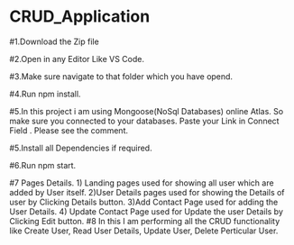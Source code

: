 # CRUD_Application

#1.Download the Zip file

#2.Open in any Editor Like VS Code.

#3.Make sure navigate to that folder which you have opend.

#4.Run npm install.

#5.In this project i am using Mongoose(NoSql Databases) online Atlas. So make sure you connected to your databases. Paste your Link in Connect Field . Please see the comment.

#5.Install all Dependencies if required.

#6.Run npm start.

#7 Pages Details. 1) Landing pages used for showing all user which are added by User itself. 2)User Details pages used for showing the Details of user by Clicking Details button. 3)Add Contact Page used for adding the User Details. 4) Update Contact Page used for Update the user Details by Clicking Edit button.
#8 In this I am performing all the CRUD functionality like Create User, Read User Details, Update User, Delete Perticular User.
